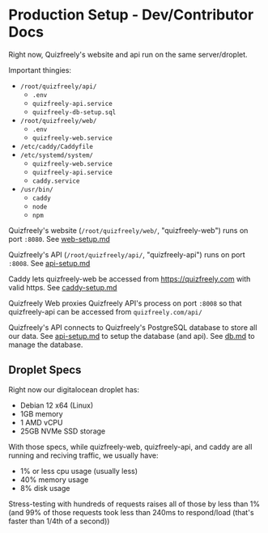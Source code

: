# Production Setup - Dev/Contributor Docs

Right now, Quizfreely's website and api run on the same server/droplet.

Important thingies:
- `/root/quizfreely/api/`
    - `.env`
    - `quizfreely-api.service`
    - `quizfreely-db-setup.sql`
- `/root/quizfreely/web/`
    - `.env`
    - `quizfreely-web.service`
- `/etc/caddy/Caddyfile`
- `/etc/systemd/system/`
    - `quizfreely-web.service`
    - `quizfreely-api.service`
    - `caddy.service`
- `/usr/bin/`
    - `caddy`
    - `node`
    - `npm`

Quizfreely's website (`/root/quizfreely/web/`, "quizfreely-web") runs on port `:8080`. See [web-setup.md](./web-setup.md)

Quizfreely's API (`/root/quizfreely/api/`, "quizfreely-api") runs on port `:8008`. See [api-setup.md](./api-setup.md)

Caddy lets quizfreely-web be accessed from https://quizfreely.com with valid https. See [caddy-setup.md](./caddy-setup.md)

Quizfreely Web proxies Quizfreely API's process on port `:8008` so that quizfreely-api can be accessed from `quizfreely.com/api/`

Quizfreely's API connects to Quizfreely's PostgreSQL database to store all our data. See [api-setup.md](./api-setup.md) to setup the database (and api). See [db.md](./db.md) to manage the database.

## Droplet Specs

Right now our digitalocean droplet has:
- Debian 12 x64 (Linux)
- 1GB memory
- 1 AMD vCPU
- 25GB NVMe SSD storage

With those specs, while quizfreely-web, quizfreely-api, and caddy are all running and reciving traffic, we usually have:
- 1% or less cpu usage (usually less)
- 40% memory usage
- 8% disk usage

Stress-testing with hundreds of requests raises all of those by less than 1% (and 99% of those requests took less than 240ms to respond/load (that's faster than 1/4th of a second))
